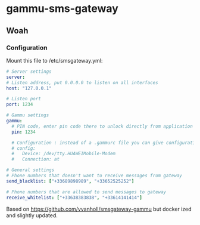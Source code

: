 # gammu-sms-gateway

## Woah

### Configuration

Mount this file to /etc/smsgateway.yml:

```yaml
# Server settings
server:
# Listen address, put 0.0.0.0 to listen on all interfaces
host: "127.0.0.1"

# Listen port
port: 1234

# Gammu settings
gammu:
  # PIN code, enter pin code there to unlock directly from application
  pin: 1234

  # Configuration : instead of a .gammurc file you can give configuration there
  # config:
  #   Device: /dev/tty.HUAWEIMobile-Modem
  #   Connection: at

# General settings
# Phone numbers that doesn't want to receive messages from gateway
send_blacklist: ["+33689898989", "+33652525252"]

# Phone numbers that are allowed to send messages to gateway
receive_whitelist: ["+33638383838", "+33614141414"]
```

Based on https://github.com/vvanholl/smsgateway-gammu but docker ized and slightly updated.